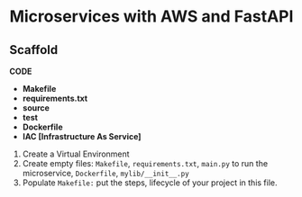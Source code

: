 <h1 align="center">Microservices with AWS and FastAPI</h1>

<h2 align="left">Scaffold</h2>

**CODE**
* **Makefile**
* **requirements.txt**
* **source**
* **test**
* **Dockerfile**
* **IAC [Infrastructure As Service]**

1. Create a Virtual Environment
2. Create empty files: `Makefile`, `requirements.txt`, `main.py` to run the microservice, `Dockerfile`, `mylib/__init__.py`
3. Populate `Makefile:` put the steps, lifecycle of your project in this file.